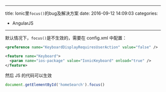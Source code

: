 ----
title: Ionic里`focus()`的bug及解决方案
date: 2016-09-12 14:09:03
categories:
- AngularJS
----
默认情况下，`focus()`是不生效的，需要在 config.xml 中配置：
```xml
<preference name="KeyboardDisplayRequiresUserAction" value="false" />

<feature name="Keyboard">
  <param name="ios-package" value="IonicKeyboard" onload="true" />
</feature>
```

然后 JS 的代码可以生效
```js
document.getElementById('homeSearch').focus()
```
